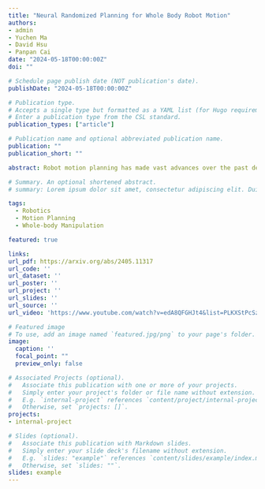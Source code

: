 ```yaml
---
title: "Neural Randomized Planning for Whole Body Robot Motion"
authors:
- admin
- Yuchen Ma
- David Hsu
- Panpan Cai
date: "2024-05-18T00:00:00Z"
doi: ""

# Schedule page publish date (NOT publication's date).
publishDate: "2024-05-18T00:00:00Z"

# Publication type.
# Accepts a single type but formatted as a YAML list (for Hugo requirements).
# Enter a publication type from the CSL standard.
publication_types: ["article"]

# Publication name and optional abbreviated publication name.
publication: ""
publication_short: ""

abstract: Robot motion planning has made vast advances over the past decades, but the challenge remains, robot mobile manipulators struggle to plan long-range whole-body motion in common household environments in real time, because of high-dimensional robot configuration space and complex environment geometry. To tackle the challenge, this paper proposes Neural Randomized Planner (NRP), which combines a global sampling-based motion planning (SBMP) algorithm and a local neural sampler. Intuitively, NRP uses the search structure inside the global planner to stitch together learned local sampling distributions to form a global sampling distribution adaptively. It benefits from both learning and planning. Locally, it tackles high dimensionality by learning to sample in promising regions from data, with a rich neural network representation. Globally, it composes the local sampling distributions through planning and exploits local geometric similarity to scale up to complex environments. Experiments both in simulation and on a real robot show \NRP yields superior performance compared to some of the best classical and learning-enhanced SBMP algorithms. Further, despite being trained in simulation, NRP demonstrates zero-shot transfer to a real robot operating in novel household environments, without any fine-tuning or manual adaptation.

# Summary. An optional shortened abstract.
# summary: Lorem ipsum dolor sit amet, consectetur adipiscing elit. Duis posuere tellus ac convallis placerat. Proin tincidunt magna sed ex sollicitudin condimentum.

tags:
  - Robotics
  - Motion Planning
  - Whole-body Manipulation

featured: true

links:
url_pdf: https://arxiv.org/abs/2405.11317
url_code: ''
url_dataset: ''
url_poster: ''
url_project: ''
url_slides: ''
url_source: ''
url_video: 'https://www.youtube.com/watch?v=edA8QFGHJt4&list=PLKXStPcSzMYOlLd0TGNZKoYKbWou1xPFS&index=8'

# Featured image
# To use, add an image named `featured.jpg/png` to your page's folder. 
image:
  caption: ''
  focal_point: ""
  preview_only: false

# Associated Projects (optional).
#   Associate this publication with one or more of your projects.
#   Simply enter your project's folder or file name without extension.
#   E.g. `internal-project` references `content/project/internal-project/index.md`.
#   Otherwise, set `projects: []`.
projects:
- internal-project

# Slides (optional).
#   Associate this publication with Markdown slides.
#   Simply enter your slide deck's filename without extension.
#   E.g. `slides: "example"` references `content/slides/example/index.md`.
#   Otherwise, set `slides: ""`.
slides: example
---
```

